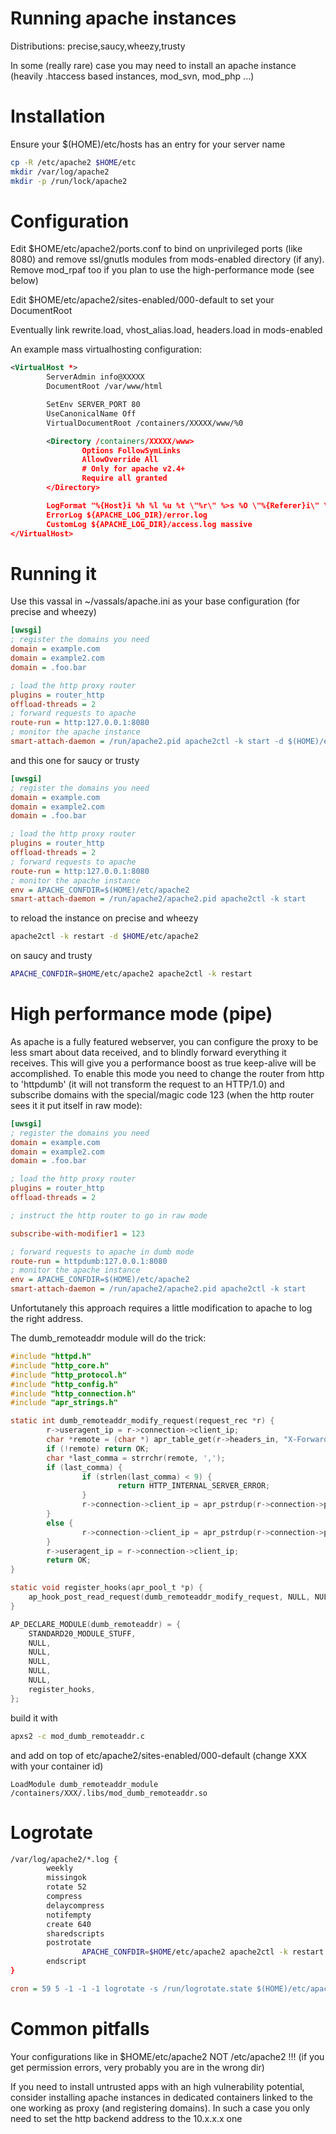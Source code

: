 Running apache instances
========================

Distributions: precise,saucy,wheezy,trusty

In some (really rare) case you may need to install an apache instance (heavily .htaccess based instances, mod_svn, mod_php ...)

Installation
============

Ensure your $(HOME)/etc/hosts has an entry for your server name

```sh
cp -R /etc/apache2 $HOME/etc
mkdir /var/log/apache2
mkdir -p /run/lock/apache2
```

Configuration
=============

Edit $HOME/etc/apache2/ports.conf to bind on unprivileged ports (like 8080) and remove ssl/gnutls modules from mods-enabled directory (if any). Remove mod_rpaf too if you plan to use the high-performance mode (see below)

Edit $HOME/etc/apache2/sites-enabled/000-default to set your DocumentRoot

Eventually link rewrite.load, vhost_alias.load, headers.load in mods-enabled

An example mass virtualhosting configuration:

```xml
<VirtualHost *>
        ServerAdmin info@XXXXX
        DocumentRoot /var/www/html

        SetEnv SERVER_PORT 80
        UseCanonicalName Off
        VirtualDocumentRoot /containers/XXXXX/www/%0

        <Directory /containers/XXXXX/www>
                Options FollowSymLinks
                AllowOverride All
                # Only for apache v2.4+
                Require all granted
        </Directory>

        LogFormat "%{Host}i %h %l %u %t \"%r\" %>s %O \"%{Referer}i\" \"%{User-Agent}i\"" massive
        ErrorLog ${APACHE_LOG_DIR}/error.log
        CustomLog ${APACHE_LOG_DIR}/access.log massive
</VirtualHost>
```

Running it
==========

Use this vassal in ~/vassals/apache.ini as your base configuration (for precise and wheezy)

```ini
[uwsgi]
; register the domains you need
domain = example.com
domain = example2.com
domain = .foo.bar

; load the http proxy router
plugins = router_http
offload-threads = 2
; forward requests to apache
route-run = http:127.0.0.1:8080
; monitor the apache instance
smart-attach-daemon = /run/apache2.pid apache2ctl -k start -d $(HOME)/etc/apache2
```

and this one for saucy or trusty

```ini
[uwsgi]
; register the domains you need
domain = example.com
domain = example2.com
domain = .foo.bar

; load the http proxy router
plugins = router_http
offload-threads = 2
; forward requests to apache
route-run = http:127.0.0.1:8080
; monitor the apache instance
env = APACHE_CONFDIR=$(HOME)/etc/apache2
smart-attach-daemon = /run/apache2/apache2.pid apache2ctl -k start
```

to reload the instance on precise and wheezy

```sh
apache2ctl -k restart -d $HOME/etc/apache2
```

on saucy and trusty

```sh
APACHE_CONFDIR=$HOME/etc/apache2 apache2ctl -k restart
```

High performance mode (pipe)
============================

As apache is a fully featured webserver, you can configure the proxy to be less smart about data received, and to
blindly forward everything it receives. This will give you a performance boost as true keep-alive will be accomplished. To enable this mode you need to change the router from http to 'httpdumb' (it will not transform the request to an HTTP/1.0) and subscribe domains with the special/magic code 123 (when the http router sees it it put itself in raw mode):

```ini
[uwsgi]
; register the domains you need
domain = example.com
domain = example2.com
domain = .foo.bar

; load the http proxy router
plugins = router_http
offload-threads = 2

; instruct the http router to go in raw mode

subscribe-with-modifier1 = 123

; forward requests to apache in dumb mode
route-run = httpdumb:127.0.0.1:8080
; monitor the apache instance
env = APACHE_CONFDIR=$(HOME)/etc/apache2
smart-attach-daemon = /run/apache2/apache2.pid apache2ctl -k start
```

Unfortutanely this approach requires a little modification to apache to log the right address.

The dumb_remoteaddr module will do the trick:

```c
#include "httpd.h"
#include "http_core.h"
#include "http_protocol.h"
#include "http_config.h"
#include "http_connection.h"
#include "apr_strings.h"

static int dumb_remoteaddr_modify_request(request_rec *r) {
        r->useragent_ip = r->connection->client_ip;
        char *remote = (char *) apr_table_get(r->headers_in, "X-Forwarded-For");
        if (!remote) return OK;
        char *last_comma = strrchr(remote, ',');
        if (last_comma) {
                if (strlen(last_comma) < 9) {
                        return HTTP_INTERNAL_SERVER_ERROR;
                }
                r->connection->client_ip = apr_pstrdup(r->connection->pool, last_comma+2);
        }
        else {
                r->connection->client_ip = apr_pstrdup(r->connection->pool, remote);
        }
        r->useragent_ip = r->connection->client_ip;
        return OK;
}

static void register_hooks(apr_pool_t *p) {
    ap_hook_post_read_request(dumb_remoteaddr_modify_request, NULL, NULL, APR_HOOK_FIRST);
}

AP_DECLARE_MODULE(dumb_remoteaddr) = {
    STANDARD20_MODULE_STUFF,
    NULL,
    NULL,
    NULL,
    NULL,
    NULL,
    register_hooks,
};
```

build it with 

```sh
apxs2 -c mod_dumb_remoteaddr.c
```

and add on top of etc/apache2/sites-enabled/000-default (change XXX with your container id)

```
LoadModule dumb_remoteaddr_module /containers/XXX/.libs/mod_dumb_remoteaddr.so
```

Logrotate
=========

```sh
/var/log/apache2/*.log {
        weekly
        missingok
        rotate 52
        compress
        delaycompress
        notifempty
        create 640
        sharedscripts
        postrotate
                APACHE_CONFDIR=$HOME/etc/apache2 apache2ctl -k restart
        endscript
}
```

```ini
cron = 59 5 -1 -1 -1 logrotate -s /run/logrotate.state $(HOME)/etc/apache2.logrotate.conf
```

Common pitfalls
===============

Your configurations like in $HOME/etc/apache2 NOT /etc/apache2 !!! (if you get permission errors, very probably you are in the wrong dir)

If you need to install untrusted apps with an high vulnerability potential, consider installing apache instances in dedicated containers linked to the one working as proxy (and registering domains). In such a case you only need to set the http backend address to the 10.x.x.x one
